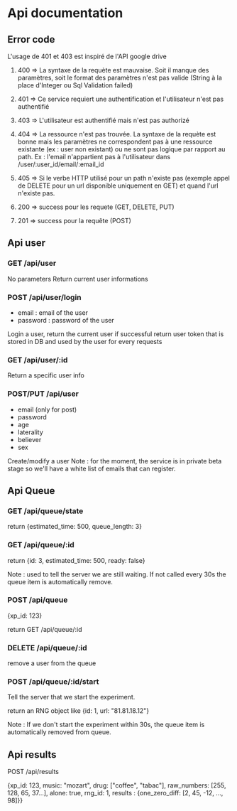 # Api documentation

## Error code

L'usage de 401 et 403 est inspiré de l'API google drive 

1. 400 => La syntaxe de la requète est mauvaise. Soit il manque des paramètres, soit le format des paramètres n'est pas valide (String à la place d'Integer ou Sql Validation failed) 

2. 401 => Ce service requiert une authentification et l'utilisateur n'est pas authentifié

3. 403 => L'utilisateur est authentifié mais n'est pas authorizé 

4. 404 => La ressource n'est pas trouvée. La syntaxe de la requète est bonne mais les paramètres ne correspondent pas à une ressource existante (ex : user non existant) ou ne sont pas logique par rapport au path. Ex : l'email n'appartient pas à l'utilisateur dans /user/:user_id/email/:email_id

5. 405 => Si le verbe HTTP utilisé pour un path n'existe pas (exemple appel de DELETE pour un url disponible uniquement en GET) et quand l'url n'existe pas.

6. 200 => success pour les requete (GET, DELETE, PUT)

7. 201 => success pour la requête (POST)

## Api user

### GET /api/user

No parameters
Return current user informations

### POST /api/user/login

- email : email of the user
- password : password of the user

Login a user, return the current user if successful
return user token that is stored in DB and used by the user for every requests

### GET /api/user/:id

Return a specific user info

### POST/PUT /api/user

- email (only for post)
- password
- age
- laterality
- believer
- sex

Create/modify a user
Note : for the moment, the service is in private beta stage so we'll have a white list of emails that can register.

## Api Queue

### GET /api/queue/state

return {estimated_time: 500, queue_length: 3}

### GET /api/queue/:id

return {id: 3, estimated_time: 500, ready: false}

Note : used to tell the server we are still waiting. If not called every 30s the queue item is automatically remove.

### POST /api/queue

{xp_id: 123}

return GET /api/queue/:id

### DELETE /api/queue/:id

remove a user from the queue

### POST /api/queue/:id/start

Tell the server that we start the experiment.

return an RNG object like {id: 1, url: "81.81.18.12"}

Note : If we don't start the experiment within 30s, the queue item is automatically removed from queue.

## Api results

POST /api/results

{xp_id: 123, music: "mozart", drug: ["coffee", "tabac"], raw_numbers: [255, 128, 65, 37...], alone: true, rng_id: 1, results : {one_zero_diff: [2, 45, -12, ..., 98]}}

